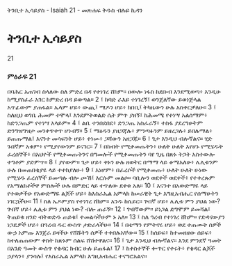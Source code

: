 ﻿
 ትንቢተ ኢሳይያስ - Isaiah 21 - መጽሐፍ ቅዱስ ብሉይ ኪዳን
# ትንቢተ ኢሳይያስ
21
### ምዕራፍ 21
በባሕር አጠገብ ስላለው ስለ ምድረ በዳ የተነገረ ሸክም። ዐውሎ ነፋስ ከደቡብ እንደሚወጣ፥ እንዲሁ ከሚያስፈራ አገር ከምድረ በዳ ይወጣል።
2 ፤ ከባድ ራእይ ተነገረኝ፤ ወንጀለኛው ይወነጅላል አጥፊውም ያጠፋል። ኤላም ሆይ፥ ውጪ፤ ሜዶን ሆይ፥ ክበቢ፤ ትካዜውን ሁሉ አስቀርቻለሁ።
3 ፤ ስለዚህ ወገቤ ሕመም ተሞላ፤ እንደምትወልድ ሴት ምጥ ያዘኝ፤ ከሕመሜ የተነሣ አልሰማም፥ ከድንጋጤም የተነሣ አላይም።
4 ፤ ልቤ ተንበደበደ፥ ድንጋጤ አስፈራኝ፥ ተስፋ ያደረግሁትም ድንግዝግዝታ መንቀጥቀጥ ሆነብኝ።
5 ፤ ማዕዱን ያዘጋጃሉ፥ ምንጣፉንም ይዘረጋሉ፥ ይበሉማል፥ ይጠጡማል፤ እናንተ መሳፍንት ሆይ፥ ተነሡ፥ ጋሻውን አዘጋጁ።
6 ፤ ጌታ እንዲህ ብሎኛልና። ሂድ ጉበኛም አቁም፥ የሚያየውንም ይናገር።
7 ፤ በከብት የሚቀመጡትን፥ ሁለት ሁለት እየሆኑ የሚሄዱት ፈረሰኞች፥ በአህዮች የሚቀመጡትንና በግመሎች የሚቀመጡትን ባየ ጊዜ በጽኑ ትጋት አስተውሎ ተግቶም ያድምጥ።
8 ፤ ያየውም። ጌታ ሆይ፥ ቀኑን ሁሉ ዘወትር በማማ ላይ ቆሜአለሁ፥ ሌሊቱንም ሁሉ በመጠበቂያዬ ላይ ተተክያለሁ፥
9 ፤ እነሆም፥ በፈረሶች የሚቀመጡ፥ ሁለት ሁለት ሁነው የሚሄዱ ፈረሰኞች ይመጣሉ ብሎ ጮኸ፤ እርሱም መልሶ። ባቢሎን ወደቀች ወደቀች፥ የተቀረጹም የአማልክቶችዋ ምስሎች ሁሉ በምድር ላይ ተጥለው ደቀቁ አለ።
10 ፤ እናንተ በአውድማዬ ላይ የተወቃችሁ የአውድማዬ ልጆች ሆይ፥ ከእስራኤል አምላክ ከሠራዊት ጌታ እግዚአብሔር የሰማሁትን ነገርኋችሁ።
11 ፤ ስለ ኤዶምያስ የተነገረ ሸክም። አንዱ ከሴይር። ጕበኛ ሆይ፥ ሌሊቱ ምን ያህል ነው? ጕበኛ ሆይ፥ ሌሊቱ ምን ያህል ነው? ብሎ ጠራኝ።
12 ፤ ጕበኛውም። ይነጋል ድግሞም ይመሻል፤ ትጠይቁ ዘንድ ብትወድዱ ጠይቁ፤ ተመልሳችሁም ኑ አለ።
13 ፤ ስለ ዓረብ የተነገረ ሸክም። የድዳናውያን ነጋዴዎች ሆይ፥ በዓረብ ዱር ውስጥ ታድራላችሁ።
14 ፤ በቴማን የምትኖሩ ሆይ፥ ወደ ተጠሙት ሰዎች ውኃ አምጡ እንጀራ ይዛችሁ የሸሹትን ሰዎች ተቀበሉአቸው።
15 ፤ ከሰይፍ፥ ከተመዘዘው ሰይፍ፥ ከተለጠጠውም ቀስት ከጽኑም ሰልፍ ሸሽተዋልና።
16 ፤ ጌታ እንዲህ ብሎኛልና። እንደ ምንደኛ ዓመት በአንድ ዓመት ውስጥ የቄዳር ክብር ሁሉ ይጠፋል፤
17 ፤ ከቀስተኞች ቍጥር የቀሩት፥ የቄዳር ልጆች ኃያላን፥ ያንሳሉ፤ የእስራኤል አምላክ እግዚአብሔር ተናግሮአልና። 
